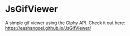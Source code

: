 # JsGifViewer
A simple gif viewer using the Giphy API.
Check it out here: https://eashangoel.github.io/JsGifViewer/
